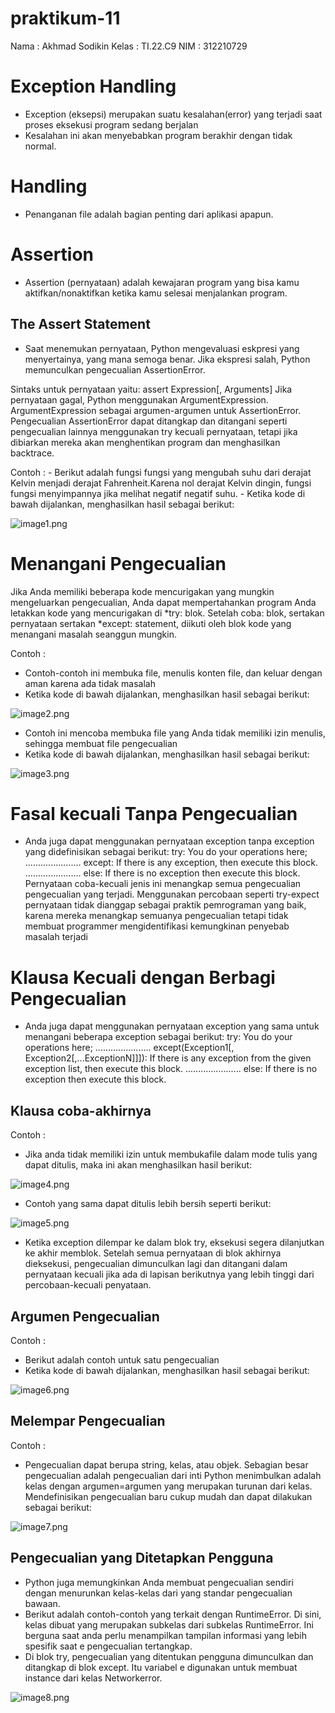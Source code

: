 # praktikum-11

Nama    : Akhmad Sodikin
Kelas   : TI.22.C9
NIM     : 312210729

# Exception Handling
 - Exception (eksepsi) merupakan suatu kesalahan(error) yang terjadi saat proses eksekusi program sedang berjalan
 - Kesalahan ini akan menyebabkan program berakhir dengan tidak normal.

# Handling
 - Penanganan file adalah bagian penting dari aplikasi apapun.

# Assertion
 - Assertion (pernyataan) adalah kewajaran program yang bisa kamu aktifkan/nonaktifkan ketika kamu selesai menjalankan program.

## The Assert Statement
 - Saat menemukan pernyataan, Python mengevaluasi eskpresi yang menyertainya, yang mana semoga benar. Jika ekspresi salah, Python memunculkan pengecualian AssertionError.

Sintaks untuk pernyataan yaitu:
    assert Expression[, Arguments]
Jika pernyataan gagal, Python menggunakan ArgumentExpression. ArgumentExpression sebagai argumen-argumen untuk AssertionError. Pengecualian AssertionError dapat ditangkap dan ditangani seperti pengecualian lainnya menggunakan try kecuali pernyataan, tetapi jika dibiarkan mereka akan menghentikan program dan menghasilkan backtrace.

Contoh :
    - Berikut adalah fungsi fungsi yang mengubah suhu dari derajat Kelvin menjadi derajat Fahrenheit.Karena nol derajat Kelvin dingin, fungsi fungsi menyimpannya jika melihat negatif negatif suhu.
    - Ketika kode di bawah dijalankan, menghasilkan hasil sebagai berikut:

![image1.png](sikirinsot/lat1.png)

# Menangani Pengecualian
Jika Anda memiliki beberapa kode mencurigakan yang mungkin mengeluarkan pengecualian, Anda dapat mempertahankan program Anda letakkan kode yang mencurigakan di *try: blok. Setelah coba: blok, sertakan pernyataan sertakan *except: statement, diikuti oleh blok kode yang menangani masalah seanggun mungkin.

Contoh :
 - Contoh-contoh ini membuka file, menulis konten file, dan keluar dengan aman karena ada tidak masalah
 - Ketika kode di bawah dijalankan, menghasilkan hasil sebagai berikut:

![image2.png](sikirinsot/lat2.png)

 - Contoh ini mencoba membuka file yang Anda tidak memiliki izin menulis, sehingga membuat file pengecualian
 - Ketika kode di bawah dijalankan, menghasilkan hasil sebagai berikut:

![image3.png](sikirinsot/lat3.png)

# Fasal kecuali Tanpa Pengecualian
 - Anda juga dapat menggunakan pernyataan exception tanpa exception yang didefinisikan sebagai berikut:
    try: You do your operations here; ...................... except: If there is any exception, then execute this block. ...................... else: If there is no exception then execute this block.
Pernyataan coba-kecuali jenis ini menangkap semua pengecualian pengecualian yang terjadi. Menggunakan percobaan seperti try-expect pernyataan tidak dianggap sebagai praktik pemrograman yang baik, karena mereka menangkap semuanya pengecualian tetapi tidak membuat programmer mengidentifikasi kemungkinan penyebab masalah terjadi

# Klausa Kecuali dengan Berbagi Pengecualian
 - Anda juga dapat menggunakan pernyataan exception yang sama untuk menangani beberapa exception sebagai berikut:
    try: You do your operations here; ...................... except(Exception1[, Exception2[,...ExceptionN]]]): If there is any exception from the given exception list, then execute this block. ...................... else: If there is no exception then execute this block.

## Klausa coba-akhirnya

Contoh :
 - Jika anda tidak memiliki izin untuk membukafile dalam mode tulis yang dapat ditulis, maka ini akan menghasilkan hasil berikut:

![image4.png](sikirinsot/lat4.png)

 - Contoh yang sama dapat ditulis lebih bersih seperti berikut:

![image5.png](sikirinsot/lat5.png)

 - Ketika exception dilempar ke dalam blok try, eksekusi segera dilanjutkan ke akhir memblok. Setelah semua pernyataan di blok akhirnya dieksekusi, pengecualian dimunculkan lagi dan ditangani dalam pernyataan kecuali jika ada di lapisan berikutnya yang lebih tinggi dari percobaan-kecuali penyataan.

## Argumen Pengecualian

Contoh :
 - Berikut adalah contoh untuk satu pengecualian
 - Ketika kode di bawah dijalankan, menghasilkan hasil sebagai berikut:

![image6.png](sikirinsot/lat6.png)

## Melempar Pengecualian

Contoh :
 - Pengecualian dapat berupa string, kelas, atau objek. Sebagian besar pengecualian adalah pengecualian dari inti Python menimbulkan adalah kelas dengan argumen=argumen yang merupakan turunan dari kelas. Mendefinisikan pengecualian baru cukup mudah dan dapat dilakukan sebagai berikut:

 ![image7.png](sikirinsot/lat7.png)

## Pengecualian yang Ditetapkan Pengguna
 - Python juga memungkinkan Anda membuat pengecualian sendiri dengan menurunkan kelas-kelas dari yang standar pengecualian bawaan.
 - Berikut adalah contoh-contoh yang terkait dengan RuntimeError. Di sini, kelas dibuat yang merupakan subkelas dari subkelas RuntimeError. Ini berguna saat anda perlu menampilkan tampilan informasi yang lebih spesifik saat e pengecualian tertangkap.
 - Di blok try, pengecualian yang ditentukan pengguna dimunculkan dan ditangkap di blok except. Itu variabel e digunakan untuk membuat instance dari kelas Networkerror.

 ![image8.png](sikirinsot/lat8.png)
 
 

